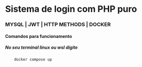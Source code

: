 # **Sistema de login com PHP puro**

### MYSQL | JWT | HTTP METHODS | DOCKER

#### Comandos para funcionamento

##### No seu terminal linux ou wsl digite
```
    docker compose up
```